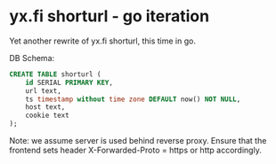 yx.fi shorturl - go iteration
=============================

Yet another rewrite of yx.fi shorturl, this time in go.

DB Schema:
```sql
CREATE TABLE shorturl (
    id SERIAL PRIMARY KEY,
    url text,
    ts timestamp without time zone DEFAULT now() NOT NULL,
    host text,
    cookie text
);
```

Note: we assume server is used behind reverse proxy. Ensure that the frontend
sets header X-Forwarded-Proto = https or http accordingly.
